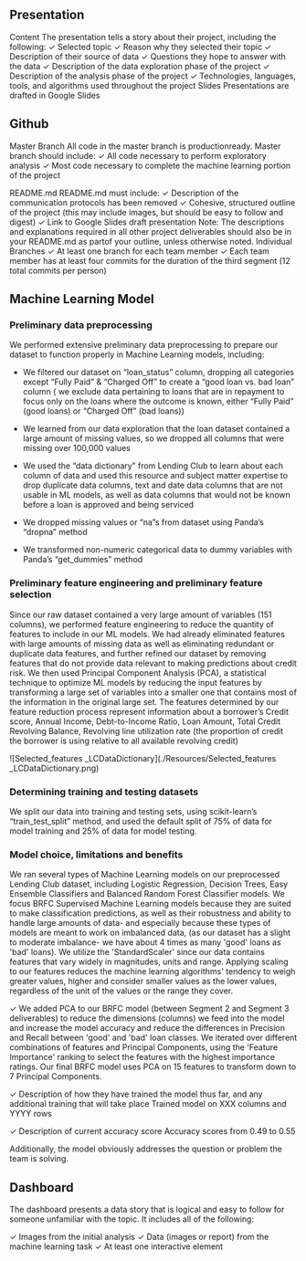 ## Presentation
Content
The presentation tells a story about their
project, including the following:
✓ Selected topic 
✓ Reason why they selected their topic 
✓ Description of their source of data 
✓ Questions they hope to answer with the
data 
✓ Description of the data exploration phase
of the project 
✓ Description of the analysis phase of the
project 
✓ Technologies, languages, tools, and
algorithms used throughout the project
Slides Presentations are drafted in Google Slides


## Github
Master Branch All code in the master branch is productionready.
Master branch should include: 
✓ All code necessary to perform exploratory analysis 
✓ Most code necessary to complete the machine learning portion of the project

README.md 
README.md must include: 
✓ Description of the communication
protocols has been removed 
✓ Cohesive, structured outline of the project (this may include images, but should be easy to follow and digest) 
✓ Link to Google Slides draft presentation
Note: The descriptions and explanations required in all other project deliverables should also be in your README.md as partof your outline, unless otherwise noted.
Individual Branches 
✓ At least one branch  for each team member ✓ Each team member has at least four
commits for the duration of the third segment
(12 total commits per person)

## Machine Learning Model


### Preliminary data preprocessing
We performed extensive preliminary data preprocessing to prepare our dataset to function properly in Machine Learning models, including:

* We filtered our dataset on “loan_status” column, dropping all categories except “Fully Paid” & “Charged Off” to create a “good loan vs. bad loan” column ( we exclude data pertaining to loans that are in repayment to focus only on the loans where the outcome is known, either “Fully Paid” (good loans) or “Charged Off” (bad loans))

* We learned from our data exploration that the loan dataset contained a large amount of missing values, so we dropped all columns that were missing over 100,000 values

* We used the “data dictionary” from Lending Club to learn about each column of data and used this resource and subject matter expertise to drop duplicate data columns, text and date data columns that are not usable in ML models, as well as data columns that would not be known before a loan is approved and being serviced
* We dropped missing values or “na”s from dataset using Panda’s “dropna” method
* We transformed non-numeric categorical data to dummy variables with Panda’s “get_dummies” method

### Preliminary feature engineering and preliminary feature selection
Since our raw dataset contained a very large amount of variables (151 columns), we performed feature engineering to reduce the quantity of features to include in our ML models. We had already eliminated features with large amounts of missing data as well as eliminating redundant or duplicate data features, and further refined our dataset by removing features that do not provide data relevant to making predictions about credit risk. We then used Principal Component Analysis (PCA), a statistical technique to optimize ML models by reducing the input features by transforming a large set of variables into a smaller one that contains most of the information in the original large set.
The features determined by our feature reduction process represent information about a borrower’s Credit score, Annual Income, Debt-to-Income Ratio, Loan Amount, Total Credit Revolving Balance, Revolving line utilization rate (the proportion of credit the borrower is using relative to all available revolving credit)

![Selected_features _LCDataDictionary](./Resources/Selected_features _LCDataDictionary.png) 

### Determining training and testing datasets
We split our data into training and testing sets, using scikit-learn’s “train_test_split” method, and used the default split of 75% of data for model training and 25% of data for model testing.



### Model choice, limitations and benefits
We ran several types of Machine Learning models on our preprocessed Lending Club dataset, including Logistic Regression, Decision Trees, Easy Ensemble Classifiers and Balanced Random Forest Classifier models. We focus BRFC Supervised Machine Learning models because they are suited to make classification predictions, as well as their robustness and ability to handle large amounts of data- and especially because these types of models are meant to work on imbalanced data, (as our dataset has a slight to moderate imbalance- we have about 4 times as many 'good' loans as 'bad' loans). We utilize the 'StandardScaler' since our data contains features that vary widely in magnitudes, units and range. Applying scaling to our features reduces the machine learning algorithms' tendency to weigh greater values, higher and consider smaller values as the lower values, regardless of the unit of the values or the range they cover.

✓ We added PCA to our BRFC model (between Segment 2 and Segment 3 deliverables) to reduce the dimensions (columns) we feed into the model and increase the model accuracy and reduce the differences in Precision and Recall between 'good' and 'bad' loan classes. We iterated over different combinations of features and Principal Components, using the 'Feature Importance' ranking to select the features with the highest importance ratings. Our final BRFC model uses PCA on 15 features to transform down to 7 Principal Components.

✓ Description of how they have trained the model thus far, and any additional training that will take place 
Trained model on XXX columns and YYYY rows

✓ Description of current accuracy score
Accuracy scores from 0.49 to 0.55

Additionally, the model obviously addresses
the question or problem the team is solving.

## Dashboard
The dashboard presents a data story that is
logical and easy to follow for someone
unfamiliar with the topic. It includes all of the
following:

✓ Images from the initial analysis 
✓ Data (images or report) from the machine
learning task 
✓ At least one interactive element